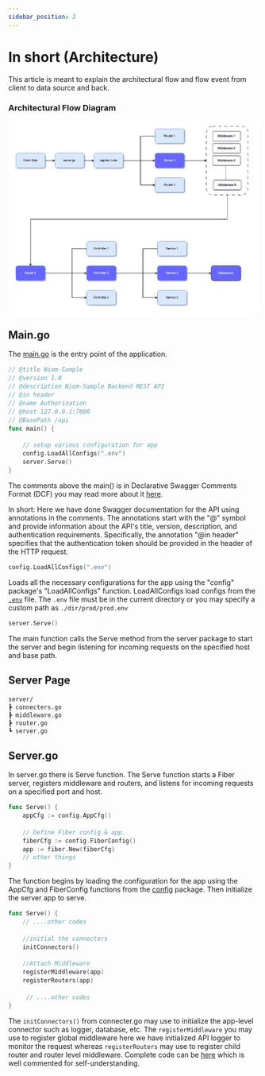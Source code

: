 ```yaml
---
sidebar_position: 2
---
```

# In short (Architecture)

This article is meant to explain the architectural flow and flow event from client to data source and back. 

### Architectural Flow Diagram
![Niom App architecture](../../static/img/overview/niom-flow.png)

## Main.go
The [main.go](https://github.com/go-niom/niom-sample/blob/master/main.go) is the entry point of the application.

```go
// @title Niom-Sample
// @version 1.0
// @description Niom-Sample Backend REST API
// @in header
// @name Authorization
// @host 127.0.0.1:7000
// @BasePath /api
func main() {

	// setup various configuration for app
	config.LoadAllConfigs(".env")
	server.Serve()
}
```
The comments above the main() is in Declarative Swagger Comments Format (DCF) you may read more about it [here](https://github.com/swaggo/swag#declarative-comments-format).

In short: Here we have done Swagger documentation for the API using annotations in the comments. The annotations start with the "@" symbol and provide information about the API's title, version, description, and authentication requirements. Specifically, the annotation "@in header" specifies that the authentication token should be provided in the header of the HTTP request.

```go
config.LoadAllConfigs(".env")
```
Loads all the necessary configurations for the app using the "config" package's "LoadAllConfigs" function. LoadAllConfigs load configs from the [`.env`](https://github.com/go-niom/niom-sample/blob/master/.env) file. The `.env`  file must be in the current directory or you may specify a custom path as `./dir/prod/prod.env`

```go
server.Serve()
```
The main function calls the Serve method from the server package to start the server and begin listening for incoming requests on the specified host and base path.

## Server Page
```
server/
┣ connecters.go
┣ middleware.go
┣ router.go
┗ server.go
```

## Server.go
In server.go there is Serve function. The Serve function starts a Fiber server, registers middleware and routers, and listens for incoming requests on a specified port and host.

```go
func Serve() {
	appCfg := config.AppCfg()

    // Define Fiber config & app.
	fiberCfg := config.FiberConfig()
	app := fiber.New(fiberCfg)
    // other things
}
```

The function begins by loading the configuration for the app using the AppCfg and FiberConfig functions from the [config](https://github.com/go-niom/niom-sample/tree/master/pkg/config) package. Then initialize the server app to serve.

```go
func Serve() {
    // ....other codes

    //initial the connecters
	initConnectors()

	//Attach Middleware
	registerMiddleware(app)
	registerRouters(app)

     // ....other codes
}
```
The `initConnectors()` from connecter.go may use to initialize the app-level connector such as logger, database, etc. The `registerMiddleware` you may use to register global middleware here we have initialized API logger to monitor the request whereas `registerRouters` may use to register child router and router level middleware. Complete code can be [here](https://github.com/go-niom/niom-sample/blob/master/server/server.go) which is well commented for self-understanding.